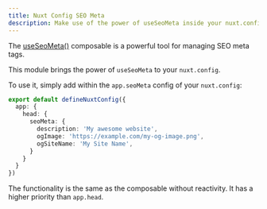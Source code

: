 ```yaml
---
title: Nuxt Config SEO Meta
description: Make use of the power of useSeoMeta inside your nuxt.config.
---
```


The [useSeoMeta()](https://nuxt.com/docs/api/composables/use-seo-meta#useseometa) composable is a powerful tool for managing SEO meta tags.

This module brings the power of `useSeoMeta` to your `nuxt.config`.

To use it, simply add within the `app.seoMeta` config of your `nuxt.config`:

```ts [nuxt.config.ts]
export default defineNuxtConfig({
  app: {
    head: {
      seoMeta: {
        description: 'My awesome website',
        ogImage: 'https://example.com/my-og-image.png',
        ogSiteName: 'My Site Name',
      }
    }
  }
})
```

The functionality is the same as the composable without reactivity. It has a higher priority than `app.head`.
